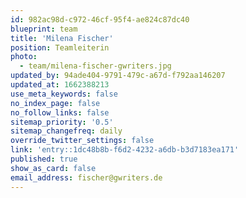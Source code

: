 ```yaml
---
id: 982ac98d-c972-46cf-95f4-ae824c87dc40
blueprint: team
title: 'Milena Fischer'
position: Teamleiterin
photo:
  - team/milena-fischer-gwriters.jpg
updated_by: 94ade404-9791-479c-a67d-f792aa146207
updated_at: 1662388213
use_meta_keywords: false
no_index_page: false
no_follow_links: false
sitemap_priority: '0.5'
sitemap_changefreq: daily
override_twitter_settings: false
link: 'entry::1dc48b8b-f6d2-4232-a6db-b3d7183ea171'
published: true
show_as_card: false
email_address: fischer@gwriters.de
---
```

